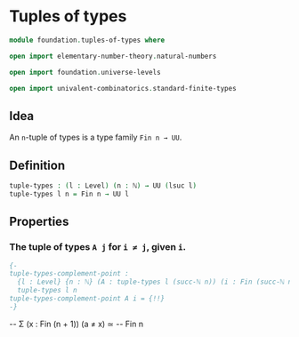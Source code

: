 #  Tuples of types

```agda
module foundation.tuples-of-types where

open import elementary-number-theory.natural-numbers

open import foundation.universe-levels

open import univalent-combinatorics.standard-finite-types
```

## Idea

An `n`-tuple of types is a type family `Fin n → UU`.

## Definition

```agda
tuple-types : (l : Level) (n : ℕ) → UU (lsuc l)
tuple-types l n = Fin n → UU l
```

## Properties

### The tuple of types `A j` for `i ≠ j`, given `i`.

```agda
{-
tuple-types-complement-point :
  {l : Level} {n : ℕ} (A : tuple-types l (succ-ℕ n)) (i : Fin (succ-ℕ n)) →
  tuple-types l n
tuple-types-complement-point A i = {!!}
-}
```

-- Σ (x : Fin (n + 1)) (a ≠ x)
   ≃
-- Fin n
